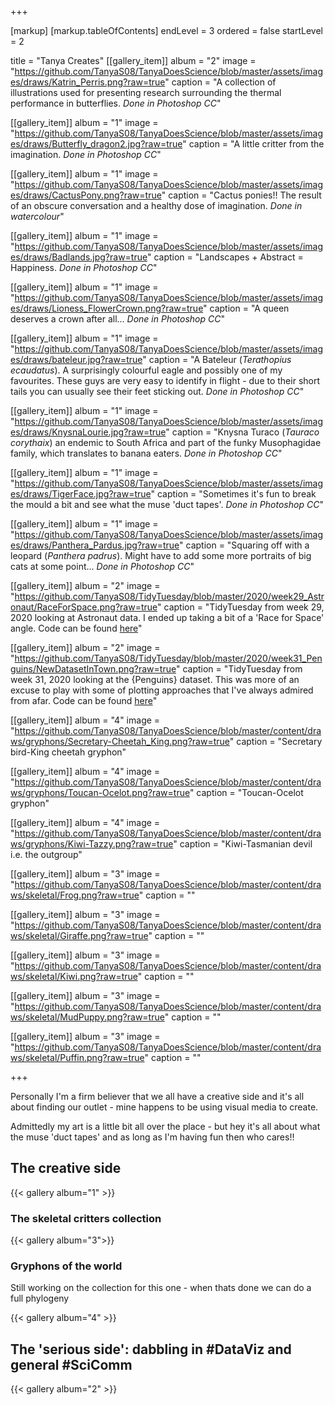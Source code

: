 +++

[markup]
  [markup.tableOfContents]
    endLevel = 3
    ordered = false
    startLevel = 2

title =  "Tanya Creates"
[[gallery_item]]
album = "2"
image = "https://github.com/TanyaS08/TanyaDoesScience/blob/master/assets/images/draws/Katrin_Perris.png?raw=true"
caption = "A collection of illustrations used for presenting research surrounding the thermal performance in butterflies. *Done in Photoshop CC*"

[[gallery_item]]
album = "1"
image = "https://github.com/TanyaS08/TanyaDoesScience/blob/master/assets/images/draws/Butterfly_dragon2.jpg?raw=true"
caption = "A little critter from the imagination. *Done in Photoshop CC*"

[[gallery_item]]
album = "1"
image = "https://github.com/TanyaS08/TanyaDoesScience/blob/master/assets/images/draws/CactusPony.png?raw=true"
caption = "Cactus ponies!! The result of an obscure conversation and a healthy dose of imagination. *Done in watercolour*"

[[gallery_item]]
album = "1"
image = "https://github.com/TanyaS08/TanyaDoesScience/blob/master/assets/images/draws/Badlands.jpg?raw=true"
caption = "Landscapes + Abstract = Happiness. *Done in Photoshop CC*"

[[gallery_item]]
album = "1"
image = "https://github.com/TanyaS08/TanyaDoesScience/blob/master/assets/images/draws/Lioness_FlowerCrown.png?raw=true"
caption = "A queen deserves a crown after all... *Done in Photoshop CC*"

[[gallery_item]]
album = "1"
image = "https://github.com/TanyaS08/TanyaDoesScience/blob/master/assets/images/draws/bateleur.jpg?raw=true"
caption = "A Bateleur (*Terathopius ecaudatus*). A surprisingly colourful eagle and possibly one of my favourites. These guys are very easy to identify in flight - due to their short tails you can usually see their feet sticking out. *Done in Photoshop CC*"

[[gallery_item]]
album = "1"
image = "https://github.com/TanyaS08/TanyaDoesScience/blob/master/assets/images/draws/KnysnaLourie.jpg?raw=true"
caption = "Knysna Turaco (*Tauraco corythaix*) an endemic to South Africa and part of the funky Musophagidae family, which translates to banana eaters. *Done in Photoshop CC*"

[[gallery_item]]
album = "1"
image = "https://github.com/TanyaS08/TanyaDoesScience/blob/master/assets/images/draws/TigerFace.jpg?raw=true"
caption = "Sometimes it's fun to break the mould a bit and see what the muse 'duct tapes'. *Done in Photoshop CC*"

[[gallery_item]]
album = "1"
image = "https://github.com/TanyaS08/TanyaDoesScience/blob/master/assets/images/draws/Panthera_Pardus.jpg?raw=true"
caption = "Squaring off with a leopard (*Panthera padrus*). Might have to add some more portraits of big cats at some point... *Done in Photoshop CC*"

[[gallery_item]]
album = "2"
image = "https://github.com/TanyaS08/TidyTuesday/blob/master/2020/week29_Astronaut/RaceForSpace.png?raw=true"
caption = "TidyTuesday from week 29, 2020 looking at Astronaut data. I ended up taking a bit of a 'Race for Space' angle. Code can be found [here](https://github.com/TanyaS08/TidyTuesday/blob/master/2020/week29_Astronaut/2020-07-14.R)"

[[gallery_item]]
album = "2"
image = "https://github.com/TanyaS08/TidyTuesday/blob/master/2020/week31_Penguins/NewDatasetInTown.png?raw=true"
caption = "TidyTuesday from week 31, 2020 looking at the {Penguins} dataset. This was more of an excuse to play with some of plotting approaches that I've always admired from afar. Code can be found [here](https://github.com/TanyaS08/TidyTuesday/blob/master/2020/week31_Penguins/2020-07-28.R)"

[[gallery_item]]
album = "4"
image = "https://github.com/TanyaS08/TanyaDoesScience/blob/master/content/draws/gryphons/Secretary-Cheetah_King.png?raw=true"
caption = "Secretary bird-King cheetah gryphon"

[[gallery_item]]
album = "4"
image = "https://github.com/TanyaS08/TanyaDoesScience/blob/master/content/draws/gryphons/Toucan-Ocelot.png?raw=true"
caption = "Toucan-Ocelot gryphon"

[[gallery_item]]
album = "4"
image = "https://github.com/TanyaS08/TanyaDoesScience/blob/master/content/draws/gryphons/Kiwi-Tazzy.png?raw=true"
caption = "Kiwi-Tasmanian devil i.e. the outgroup"

[[gallery_item]]
album = "3"
image = "https://github.com/TanyaS08/TanyaDoesScience/blob/master/content/draws/skeletal/Frog.png?raw=true"
caption = ""

[[gallery_item]]
album = "3"
image = "https://github.com/TanyaS08/TanyaDoesScience/blob/master/content/draws/skeletal/Giraffe.png?raw=true"
caption = ""

[[gallery_item]]
album = "3"
image = "https://github.com/TanyaS08/TanyaDoesScience/blob/master/content/draws/skeletal/Kiwi.png?raw=true"
caption = ""

[[gallery_item]]
album = "3"
image = "https://github.com/TanyaS08/TanyaDoesScience/blob/master/content/draws/skeletal/MudPuppy.png?raw=true"
caption = ""

[[gallery_item]]
album = "3"
image = "https://github.com/TanyaS08/TanyaDoesScience/blob/master/content/draws/skeletal/Puffin.png?raw=true"
caption = ""


+++

Personally I'm a firm believer that we all have a creative side and it's all about finding our outlet - mine happens to be using visual media to create.

Admittedly my art is a little bit all over the place - but hey it's all about what the muse 'duct tapes' and as long as I'm having fun then who cares!!

## The creative side

{{< gallery album="1" >}}

### The skeletal critters collection

{{< gallery album="3">}}

### Gryphons of the world

Still working on the collection for this one - when thats done we can do a full phylogeny

{{< gallery album="4" >}}

## The 'serious side': dabbling in #DataViz and general #SciComm

{{< gallery album="2" >}}
